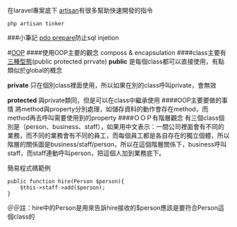 在laravel專案底下
[artisan](https://laravel.com/docs/5.3/artisan)有很多幫助快速開發的指令
```
php artisan tinker
```
###小筆記
[pdo prepare](https://pjchender.blogspot.tw/2015/08/php-data-objects-pdo-2-preparedsql.html)防止sql injetion

#[OOP](https://laracasts.com/series/object-oriented-bootcamp-in-php/episodes/5?autoplay=true)
####使用OOP主要的觀念 
composs & encapsulation
####class主要有[三種型態](http://kikinote.net/article/1651.html)(public protected prrvate)
**public** 是每個class都可以直接使用，有點類似於global的概念

**private** 只在個別class裡面使用，所以如果在別的class呼叫private，會無效

**protected** 與private類同，但是可以在class中繼承使用
####OOP主要要做的事情
將method與property分別處理，如儲存資料的動作會存在method，而method再去呼叫需要使用到的property
####ＯＯＰ有階層觀念
有三個class個別是（person、business、staff），如果用中文表示：一間公司裡面會有不同的業務，而不同的業務會有不同的員工，而每個員工都是各自存在的獨立個體，所以階層的關係圖是business/staff/person，所以在這個階層關係下，business呼叫staff，而staff連動呼叫person，把這個人加到業務底下。

簡易程式碼範例
```
public function hire(Person $person){
    $this->staff->add($person);
}
```
＠＠註：hire中的Person是用來告訴hire接收的$person應該是要符合Person這個class的